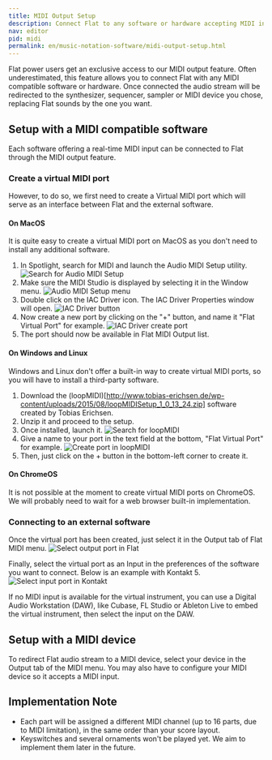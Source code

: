```yaml
---
title: MIDI Output Setup
description: Connect Flat to any software or hardware accepting MIDI input. Learn how to connect your favorite music notation editor to synthesizers, sequencers and samplers (like Kontakt).
nav: editor
pid: midi
permalink: en/music-notation-software/midi-output-setup.html
---
```


Flat power users get an exclusive access to our MIDI output feature.
Often underestimated, this feature allows you to connect Flat with any MIDI compatible software or hardware. Once connected the audio stream will be redirected to the synthesizer, sequencer, sampler or MIDI device you chose, replacing Flat sounds by the one you want.

## Setup with a MIDI compatible software

Each software offering a real-time MIDI input can be connected to Flat through the MIDI output feature.

### Create a virtual MIDI port

However, to do so, we first need to create a Virtual MIDI port which will serve as an interface between Flat and the external software.

#### On MacOS
It is quite easy to create a virtual MIDI port on MacOS as you don't need to install any additional software.

1. In Spotlight, search for MIDI and launch the Audio MIDI Setup utility.
![Search for Audio MIDI Setup](/help/assets/img/midi/01_spotlight.png)
2. Make sure the MIDI Studio is displayed by selecting it in the Window menu.
![Audio MIDI Setup menu](/help/assets/img/midi/02_midistudio.png)
3. Double click on the IAC Driver icon. The IAC Driver Properties window will open.
![IAC Driver button](/help/assets/img/midi/03_iacdriver.png)
4. Now create a new port by clicking on the "+" button, and name it "Flat Virtual Port" for example.
![IAC Driver create port](/help/assets/img/midi/04_createport.png)
5. The port should now be available in Flat MIDI Output list.

#### On Windows and Linux
Windows and Linux don't offer a built-in way to create virtual MIDI ports, so you will have to install a third-party software.

1. Download the (loopMIDI)[http://www.tobias-erichsen.de/wp-content/uploads/2015/08/loopMIDISetup_1_0_13_24.zip] software created by Tobias Erichsen.
2. Unzip it and proceed to the setup.
3. Once installed, launch it.
![Search for loopMIDI](/help/assets/img/midi/02_search_startmenu-resize.gif)
4. Give a name to your port in the text field at the bottom, "Flat Virtual Port" for example.
![Create port in loopMIDI](/help/assets/img/midi/03_portcreation.gif)
5. Then, just click on the + button in the bottom-left corner to create it.

#### On ChromeOS
It is not possible at the moment to create virtual MIDI ports on ChromeOS. We will probably need to wait for a web browser built-in implementation.

### Connecting to an external software

Once the virtual port has been created, just select it in the Output tab of Flat MIDI menu.
![Select output port in Flat](/help/assets/img/midi/04_deviceselection.png)

Finally, select the virtual port as an Input in the preferences of the software you want to connect.
Below is an example with Kontakt 5.
![Select input port in Kontakt](/help/assets/img/midi/05_selectinputport.gif)

If no MIDI input is available for the virtual instrument, you can use a Digital Audio Workstation (DAW), like Cubase, FL Studio or Ableton Live to embed the virtual instrument, then select the input on the DAW.

## Setup with a MIDI device

To redirect Flat audio stream to a MIDI device, select your device in the Output tab of the MIDI menu. You may also have to configure your MIDI device so it accepts a MIDI input.

## Implementation Note
- Each part will be assigned a different MIDI channel (up to 16 parts, due to MIDI limitation), in the same order than your score layout.
- Keyswitches and several ornaments won't be played yet. We aim to implement them later in the future.

